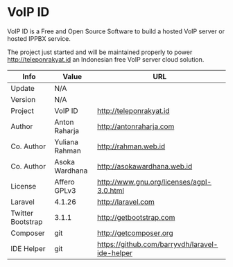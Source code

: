 VoIP ID
=======

VoIP ID is a Free and Open Source Software to build a hosted VoIP server or hosted IPPBX service.

The project just started and will be maintained properly to power http://teleponrakyat.id an Indonesian free VoIP server cloud solution.

Info              | Value          | URL
----------------- | -------------- | ----------------------------------------------
Update            | N/A            |
Version           | N/A            |
Project           | VoIP ID        | http://teleponrakyat.id
Author            | Anton Raharja  | http://antonraharja.com
Co. Author        | Yuliana Rahman | http://rahman.web.id
Co. Author        | Asoka Wardhana | http://asokawardhana.web.id
License           | Affero GPLv3   | http://www.gnu.org/licenses/agpl-3.0.html
Laravel           | 4.1.26         | http://laravel.com
Twitter Bootstrap | 3.1.1          | http://getbootstrap.com
Composer          | git            | http://getcomposer.org
IDE Helper        | git            | https://github.com/barryvdh/laravel-ide-helper
